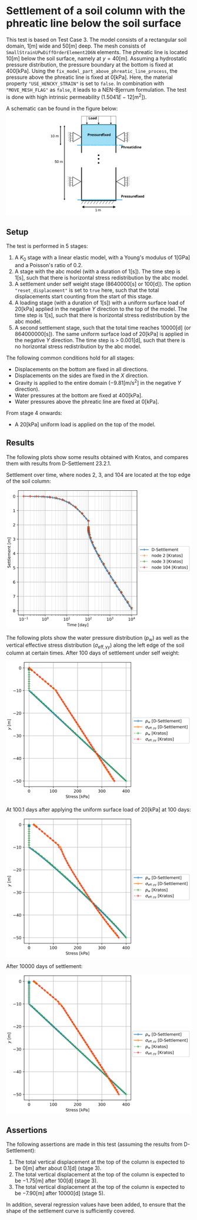 # Settlement of a soil column with the phreatic line below the soil surface

This test is based on Test Case 3.  The model consists of a rectangular soil domain, $`1 [\mathrm{m}]`$ wide and $`50 [\mathrm{m}]`$ deep.  The mesh consists of `SmallStrainUPwDiffOrderElement2D6N` elements.  The phreatic line is located $`10 [\mathrm{m}]`$ below the soil surface, namely at $y = 40 [\mathrm{m}]$. Assuming a hydrostatic pressure distribution, the pressure boundary at the bottom is fixed at $`400 [\mathrm{kPa}]`$. Using the `fix_model_part_above_phreatic_line_process`, the pressure above the phreatic line is fixed at $`0 [\mathrm{kPa}]`$. Here, the material property `"USE_HENCKY_STRAIN"` is set to `false`. In combination with `"MOVE_MESH_FLAG"` as `false`, it leads to a NEN-Bjerrum formulation. The test is done with high intrinsic permeability ($`1.5041E-12 [\mathrm{m^2}]`$).

A schematic can be found in the figure below:
![Schematic](column_partially_saturated.svg)

## Setup

The test is performed in 5 stages:
1. A $`K_0`$ stage with a linear elastic model, with a Young's modulus of $`1 [\mathrm{GPa}]`$ and a Poisson's ratio of 0.2.
2. A stage with the abc model (with a duration of $`1 [\mathrm{s}]`$). The time step is $`1 [\mathrm{s}]`$, such that there is horizontal stress redistribution by the abc model.
3. A settlement under self weight stage ($`8640000 [\mathrm{s}]`$ or $`100 [\mathrm{d}]`$). The option `"reset_displacement"` is set to `true` here, such that the total displacements start counting from the start of this stage.
4. A loading stage (with a duration of $`1 [\mathrm{s}]`$) with a uniform surface load of $`20 [\mathrm{kPa}]`$ applied in the negative $`Y`$ direction to the top of the model. The time step is $`1 [\mathrm{s}]`$, such that there is horizontal stress redistribution by the abc model.
5. A second settlement stage, such that the total time reaches $`10000 [\mathrm{d}]`$ (or $`864000000 [\mathrm{s}]`$). The same uniform surface load of $`20 [\mathrm{kPa}]`$ is applied in the negative $`Y`$ direction. The time step is > $`0.001 [\mathrm{d}]`$, such that there is no horizontal stress redistribution by the abc model.

The following common conditions hold for all stages:
- Displacements on the bottom are fixed in all directions.
- Displacements on the sides are fixed in the $`X`$ direction.
- Gravity is applied to the entire domain ($`-9.81 [\mathrm{m}/\mathrm{s}^2]`$ in the negative $`Y`$ direction).
- Water pressures at the bottom are fixed at $`400 [\mathrm{kPa}]`$.
- Water pressures above the phreatic line are fixed at $`0 [\mathrm{kPa}]`$.

From stage 4 onwards:
- A $`20 [\mathrm{kPa}]`$ uniform load is applied on the top of the model.

## Results

The following plots show some results obtained with Kratos, and compares them with results from D-Settlement 23.2.1.

Settlement over time, where nodes 2, 3, and 104 are located at the top edge of the soil column:

![Settlement](test_case_3_settlement_plot.svg)

The following plots show the water pressure distribution ($`p_{\mathrm{w}}`$) as well as the vertical effective stress distribution ($`\sigma_{\mathrm{eff, yy}}`$) along the left edge of the soil column at certain times.
After 100 days of settlement under self weight:

![Stress plot after 100 days](test_case_3_stress_plot_after_100_days.svg)

At 100.1 days after applying the uniform surface load of $`20 [\mathrm{kPa}]`$ at 100 days:

![Stress plot after 100.1 days](test_case_3_stress_plot_after_100.1_days.svg)

After 10000 days of settlement:

![Stress plot after 10000 days](test_case_3_stress_plot_after_10000_days.svg)

## Assertions

The following assertions are made in this test (assuming the results from D-Settlement):
1. The total vertical displacement at the top of the column is expected to be $`0 [\mathrm{m}]`$ after about $`0.1 [\mathrm{d}]`$ (stage 3).
2. The total vertical displacement at the top of the column is expected to be $`-1.75 [\mathrm{m}]`$ after $`100 [\mathrm{d}]`$ (stage 3).
3. The total vertical displacement at the top of the column is expected to be $`-7.90 [\mathrm{m}]`$ after $`10000 [\mathrm{d}]`$ (stage 5).

In addition, several regression values have been added, to ensure that the shape of the settlement curve is sufficiently covered.
